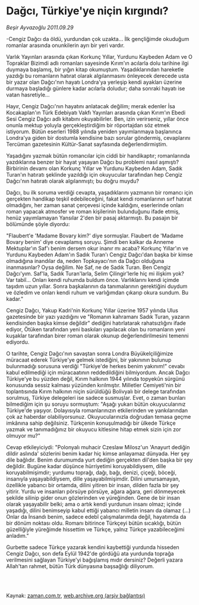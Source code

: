 # Dağcı, Türkiye'ye niçin kırgındı?

*Beşir Ayvazoğlu 2011.09.29*

<td class="columnist-detail">
<p>-Cengiz Dağcı da öldü, yurdundan çok uzakta... İlk gençliğimde okuduğum romanlar arasında onunkilerin ayrı bir yeri vardır.</p>
<p>
<div id="haberMetinDiv">
<p>Varlık Yayınları arasında çıkan Korkunç Yıllar, Yurdunu Kaybeden Adam ve O Topraklar Bizimdi adlı romanları sayesinde Kırım'ın acılarla dolu tarihine ilgi duymaya başlamış, bir yığın kitap okumuştum. Yaşadıklarından hareketle yazdığı bu romanların hatırat olarak algılanmasını önleyecek derecede usta bir yazar olan Dağcı'nın hayatı Londra'ya yerleşip kendi ayakları üzerine durmaya başladığı günlere kadar acılarla doludur; daha sonraki hayatı ise vatan hasretiyle...
<p>Hayır, Cengiz Dağcı'nın hayatını anlatacak değilim; merak edenler İsa Kocakaplan'ın Türk Edebiyatı Vakfı Yayınları arasında çıkan Kırım'ın Ebedi Sesi Cengiz Dağcı adlı kitabını okuyabilirler. Ben, izin verirseniz, yıllar önce onunla mektup yoluyla gerçekleştirdiğim bir röportajdan söz etmek istiyorum. Bütün eserleri 1988 yılında yeniden yayımlanmaya başlanınca Londra'ya giden bir dostumla kendisine bazı sorular göndermiş, cevaplarını Tercüman gazetesinin Kültür-Sanat sayfasında değerlendirmiştim.
<p>Yaşadığını yazmak bütün romancılar için ciddi bir handikaptır; romanlarında yazdıklarına benzer bir hayat yaşayan Dağcı bu problemi nasıl aşmıştı? Birbirinin devamı olan Korkunç Yıllar ve Yurdunu Kaybeden Adam, Sadık Turan'ın hatıratı şeklinde yazıldığı için okuyucular tarafından hep Cengiz Dağcı'nın hatıratı olarak algılanmıştı; bu doğru muydu?
<p>Dağcı, bu ilk soruma verdiği cevapta, yaşadıklarını yazmanın bir romancı için gerçekten handikap teşkil edebileceğini, fakat kendi romanlarının sırf hatırat olmadığını, her zaman sanat çerçevesi içinde kaldığını, eserlerinde onları roman yapacak atmosfer ve roman kişilerinin bulunduğunu ifade etmiş, henüz yayımlamayan Yansılar 2'den bir pasaj aktarmıştı. Bu pasajın bir bölümünde şöyle diyordu:
<p>"Flaubert'e 'Madame Bovary kim?' diye sor­muşlar. Flaubert de 'Madame Bovary benim' diye cevaplamış so­ruyu. Şimdi ben kalkar da Anneme Mektuplar'ın Saf'ı benim dersem okur inanır mı acaba? Korkunç Yıllar'ın ve Yurdunu Kaybeden Adam'ın Sadık Turan'ı Cengiz Dağcı'dan başka bir kimse olmadığına inandılar da, neden Topkayacı'nın da Dağcı olduğuna inanmasınlar? Oysa değilim. Ne Saf, ne de Sadık Turan. Ben Cengiz Dağcı'yım. Saf'la, Sadık Turan'larla, Selim Çilingir'lerle hiç mi ilişkim yok? Var tabiî... Onları kendi ruhumda buldum önce. Var­lıklarını kendi içimde taşıdım uzun yıllar. Sonra başkalarının da tanımalarının gerektiğini duydum ve özledim ve onları kendi ru­hum ve varlığımdan çıkarıp okura sundum. Bu kadar."
<p>Cengiz Dağcı, Yakup Kadri'nin Korkunç Yıllar üzerine 1957 yılında Ulus gazetesinde bir yazı yazdığını ve "Romanın kahramanı Sadık Turan, yazarın kendisinden başka kimse değildir" dediğini hatırlatarak rahatsızlığını ifade ediyor, Ötüken tarafından yeni baskıları yapılacak olan bu romanların yeni kuşaklar tarafından birer roman olarak okunup değerlendirilmesini temenni ediyordu.
<p>O tarihte, Cengiz Dağcı'nın savaştan sonra Londra Büyükelçiliğimize müracaat ederek Türkiye'ye gelmek istediğini, bir yakınının bulunup bulunmadığı sorusuna verdiği "Türkiye'de herkes benim yakınım!" cevabı kabul edilmediği için müracaatının reddedildiğini bilmiyordum. Ancak Dağcı Türkiye'ye bu yüzden değil, Kırım halkının 1944 yılında topyekûn sürgünü konusunda sessiz kalması yüzünden kırılmıştır. Milletler Cemiyeti'nin bir toplantısında Kırım halkının niçin sürüldüğü Bolivyalı bir delege tarafından sorulmuş, Türkiye delegeleri ise sadece susmuşlar. Evet, o zaman bunları bilmediğim için şu soruyu sormuştum: "Aşağı yukarı bütün okuyucularınız Türkiye'de yaşıyor. Dolayısıyla romanlarınızın etkilerinden ve yankılarından çok az haberdar olabiliyorsunuz. Okuyucularınızla doğrudan temasa geçme imkânına sahip değilsiniz. Türkçenin konuşulmadığı bir ülkede Türkçe yazmak ve tanımadığınız bir okuyucu kitlesine hitap etmek sizin için zor olmuyor mu?"
<p>Cevap etkileyiciydi: "Polonyalı muhacir Czeslaw Milosz'un 'Anayurt dediğin dildir aslında' sözlerini benim kadar hiç kimse anlayamaz dünyada. Her şey dile bağlıdır. Benim durumumda yurt dediğin gerçekten dil'den başka bir şey değildir. Bugüne ka­dar düşünce hürriyetimi koruyabildiysem, dille koruyabilmişimdir; yurdumu toprağı, dağı, bağı, denizi, çiçeği, böceği, insanıyla yaşayabildiysem, dille yaşayabilmişimdir. Dilini umursamayan, özellikle yabancı bir ortamda, dilini yitiren bir insan, dilden fazla bir şey yitirir. Yurdu ve insanları pörsüye pörsüye, ağara ağara, geri dönmeyecek şekilde silinip gider onun gözlerinden ve yüreğinden. Gene de bir insan olarak yaşayabilir belki; ama o artık ken­di yurdunun insanı olmaz; içinde yaşadığı, dilini benimseyip ka­bul ettiği yabancı milletin insanı da olamaz (...) Onlar da İnsandı benim, sadece edebî çalışmalarımda değil, hayatımda da bir dönüm noktası oldu. Romanı bitirince Türkçeyi bütün sıcaklığı, bütün güzelliğiyle yü­reğimde hissettim ve Türkçe, yalnız Türkçe yazabileceğimi anladım."
<p>Gurbette sadece Türkçe yazarak kendini kaybettiği yurdunda hisseden Cengiz Dağcı, son defa Eylül 1942'de gördüğü ata yurdunda toprağa verilmesini sağlayan Türkiye'yi bağışlamış mıdır dersiniz? Değerli yazara Allah'tan rahmet, bütün Türk dünyasına başsağlığı diliyorum. </p></p></p></p></p></p></p></p></p></div>
</p>


<p><br>
		 </br></p></td>

Kaynak: [zaman.com.tr](http://zaman.com.tr/yazar.do?yazino=1184899), [web.archive.org (arşiv bağlantısı)](http://web.archive.org/web/20111216161717/http://www.zaman.com.tr:80/yazar.do?yazino=1184899)

